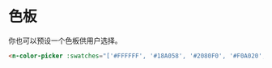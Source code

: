 # 色板

你也可以预设一个色板供用户选择。

```html
<n-color-picker :swatches="['#FFFFFF', '#18A058', '#2080F0', '#F0A020', 'rgba(208, 48, 80, 1)', 'coral']" />
```
